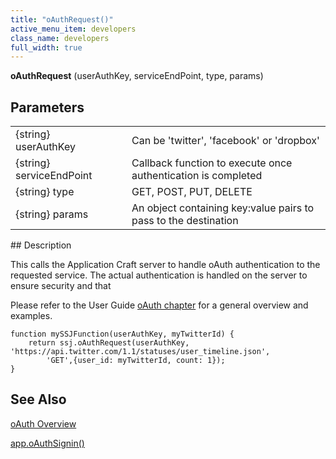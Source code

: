 ```yaml
---
title: "oAuthRequest()"
active_menu_item: developers
class_name: developers
full_width: true
---
```



**oAuthRequest** (userAuthKey, serviceEndPoint, type, params)

## Parameters

<table>
<tr>
<td width="202">
{string} userAuthKey

</td>
<td width="11">

</td>
<td width="667">
Can be 'twitter', 'facebook' or 'dropbox'

</td>
</tr>
<tr>
<td width="202">
{string} serviceEndPoint

</td>
<td width="11">

</td>
<td width="667">
Callback function to execute once authentication is completed

</td>
</tr>
<tr>
<td width="202">
{string} type

</td>
<td width="11">

</td>
<td width="667">
GET, POST, PUT, DELETE

</td>
</tr>
<tr>
<td width="202">
{string} params

</td>
<td width="11">

</td>
<td width="667">
An object containing key:value pairs to pass to the destination

</td>
</tr>
</table>
## Description

This calls the Application Craft server to handle oAuth authentication to the requested service. The actual authentication is handled on the server to ensure security and that

Please refer to the User Guide [oAuth chapter](/developers/documentation/product-guide/advanced-features/oauth/) for a general overview and examples.

    function mySSJFunction(userAuthKey, myTwitterId) {
        return ssj.oAuthRequest(userAuthKey, 'https://api.twitter.com/1.1/statuses/user_timeline.json', 
			'GET',{user_id: myTwitterId, count: 1});
    }
   

## See Also

[oAuth Overview](/developers/documentation/product-guide/advanced-features/oauth/)

[app.oAuthSignin()](/developers/documentation/scripting-apis/client-api/oauth/oauthsignin)
